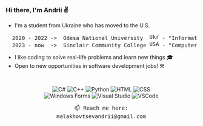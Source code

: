 ### Hi there, I'm Andrii ✌

- I'm a student from Ukraine who has moved to the U.S.
<pre>
  2020 - 2022 ->  Odesa National University  <img src="https://upload.wikimedia.org/wikipedia/commons/4/49/Flag_of_Ukraine.svg" alt="Ukraine" width="25" height="16"> - "Information systems and technology"
  2023 - now  ->  Sinclair Community College <img src="https://upload.wikimedia.org/wikipedia/commons/d/de/Flag_of_the_United_States.png" alt="USA" width="25" height="16"> - "Computer Information Systems / Software Development"
</pre>
- I like coding to solve real-life problems and learn new things 🎓
- Open to new opportunities in software development jobs! ⚒

<br>
<p align="center">
  <img src="https://img.shields.io/badge/-C%23-239120?logo=csharp&logoColor=white" alt="C#">
  <img src="https://img.shields.io/badge/-C%2B%2B-00599C?logo=c%2B%2B&logoColor=white" alt="C++">
  <img src="https://img.shields.io/badge/-Python-3776AB?logo=python&logoColor=white" alt="Python">
  <img src="https://img.shields.io/badge/-HTML-E34F26?logo=html5&logoColor=white" alt="HTML">
  <img src="https://img.shields.io/badge/-CSS-1572B6?logo=css3&logoColor=white" alt="CSS">
<br>
<img src="https://img.shields.io/badge/-Windows%20Forms-5C2D91?logo=.net&logoColor=white" alt="Windows Forms">

  <img src="https://img.shields.io/badge/-Visual%20Studio-5C2D91?logo=visual-studio&logoColor=white" alt="Visual Studio">
  <img src="https://img.shields.io/badge/-VSCode-007ACC?logo=visual-studio-code&logoColor=white" alt="VSCode">
</p>

<p align="center">
  <samp>
    📫 Reach me here:
    <br> malakhovtsevandrii@gmail.com
  </samp>
</p>
